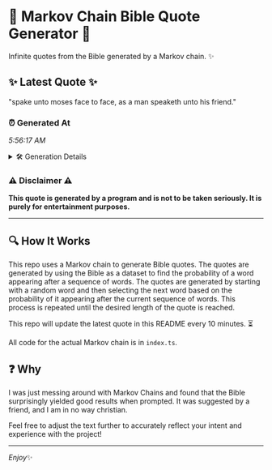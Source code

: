 # 📖 Markov Chain Bible Quote Generator 📖

Infinite quotes from the Bible generated by a Markov chain. ✨

## ✨ Latest Quote ✨
"spake unto moses face to face, as a man speaketh unto his friend."

### ⏰ Generated At
*5:56:17 AM*

<details>
    <summary>🛠️ Generation Details</summary>
    <p>
        <strong>🌱 Seed:</strong> spake<br>
        <strong>🔄 Iterations:</strong> 12<br>
        <strong>📜 Context History:</strong><br>[ spake ]: unto<br>[ spake, unto ]: moses<br>[ spake, unto, moses ]: face<br>[ spake, unto, moses, face ]: to<br>[ spake, unto, moses, face, to ]: face,<br>[ spake, unto, moses, face, to, face, ]: as<br>[ unto, moses, face, to, face,, as ]: a<br>[ moses, face, to, face,, as, a ]: man<br>[ face, to, face,, as, a, man ]: speaketh<br>[ to, face,, as, a, man, speaketh ]: unto<br>[ face,, as, a, man, speaketh, unto ]: his<br>[ as, a, man, speaketh, unto, his ]: friend.<br>
    </p>
</details>

### ⚠️ Disclaimer ⚠️
**This quote is generated by a program and is not to be taken seriously. It is purely for entertainment purposes.**

---

## 🔍 How It Works

This repo uses a Markov chain to generate Bible quotes. The quotes are generated by using the Bible as a dataset to find the probability of a word appearing after a sequence of words. The quotes are generated by starting with a random word and then selecting the next word based on the probability of it appearing after the current sequence of words. This process is repeated until the desired length of the quote is reached.

This repo will update the latest quote in this README every 10 minutes. ⏳

All code for the actual Markov chain is in `index.ts`.

## ❓ Why

I was just messing around with Markov Chains and found that the Bible surprisingly yielded good results when prompted. 
It was suggested by a friend, and I am in no way christian.

Feel free to adjust the text further to accurately reflect your intent and experience with the project!

---

*Enjoy*✨
